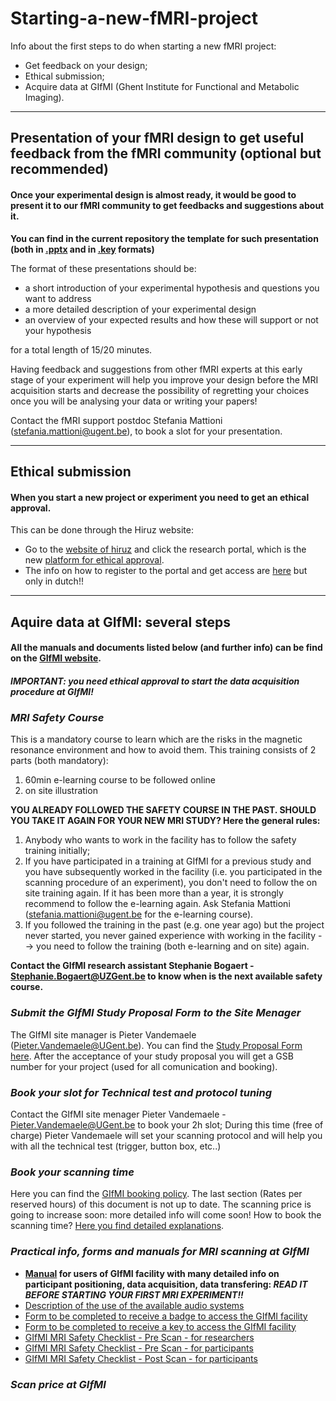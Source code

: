 # Starting-a-new-fMRI-project
Info about the first steps to do when starting a new fMRI project: 
- Get feedback on your design;
- Ethical submission;
- Acquire data at GIfMI (Ghent Institute for Functional and Metabolic Imaging).

---
## Presentation of your fMRI design to get useful feedback from the fMRI community (optional but recommended)

#### Once your experimental design is almost ready, it would be good to present it to our fMRI community to get feedbacks and suggestions about it. 
 

**You can find in the current repository the template for such presentation (both in [.pptx](https://github.com/fMRI-ugent/starting-a-new-fMRI-project/blob/main/Template_fMRInewDesign.pptx) and in [.key](https://github.com/fMRI-ugent/starting-a-new-fMRI-project/blob/main/Template_fMRInewDesign.key) formats)**


The format of these presentations should be:
- a short introduction of your experimental hypothesis and questions you want to address
- a more detailed description of your experimental design
- an overview of your expected results and how these will support or not your hypothesis

for a total length of 15/20 minutes.

Having feedback and suggestions from other fMRI experts at this early stage of your experiment will help you improve your design before the MRI acquisition starts and decrease the possibility of regretting your choices once you will be analysing your data or writing your papers! 
 
Contact the fMRI support postdoc Stefania Mattioni (stefania.mattioni@ugent.be), to book a slot for your presentation. 
 

---
## Ethical submission
#### When you start a new project or experiment you need to get an ethical approval.

This can be done through the Hiruz website:
- Go to the [website of hiruz](https://hiruz.be/) and click the research portal, which is the new [platform for ethical approval](https://hiruz.be/research-portal/).
- The info on how to register to the portal and get access are [here](https://uzgent.be/over-uz-gent/organisatie/commissie-voor-medische-ethiek/onderzoeksportaal/hoe-krijg-ik-toegang-tot-het-onderzoeksportaal) but only in dutch!!


---
## Aquire data at GIfMI: several steps
#### All the manuals and documents listed below (and further info) can be find on the [GIfMI website](https://mrighent.ugent.be/site/).
##### IMPORTANT: you need ethical approval to start the data acquisition procedure at GIfMI!

###  *MRI Safety Course*

This is a mandatory course to learn which are the risks in the magnetic resonance environment and how to avoid them.
This training consists of 2 parts (both mandatory): 
1. 60min e-learning course to be followed online
2. on site illustration

**YOU ALREADY FOLLOWED THE SAFETY COURSE IN THE PAST. SHOULD YOU TAKE IT AGAIN FOR YOUR NEW MRI STUDY? Here the general rules:**
1. Anybody who wants to work in the facility has to follow the safety training initially;
2. If you have participated in a training at GIfMI for a previous study and you have subsequently worked in the facility (i.e. you participated in the scanning procedure of an experiment), you don't need to follow the on site training again. If it has been more than a year, it is strongly recommend to follow the e-learning again. Ask Stefania Mattioni (stefania.mattioni@ugent.be for the e-learning course).
3. If you followed the training in the past (e.g. one year ago) but the project never started, you never gained experience with working in the facility --> you need to follow the training (both e-learning and on site) again.

**Contact the GIfMI research assistant Stephanie Bogaert - Stephanie.Bogaert@UZGent.be to know when is the next available safety course.**


### *Submit the GIfMI Study Proposal Form to the Site Menager*
The GIfMI site manager is Pieter Vandemaele (Pieter.Vandemaele@UGent.be).
You can find the [Study Proposal Form here](https://mrighent.ugent.be/site/assets/doc/GIfMI_study_proposal_form_EN.pdf).
After the acceptance of your study proposal you will get a GSB number for your project (used for all comunication and booking). 

### *Book your slot for Technical test and protocol tuning* 
Contact the GIfMI site menager Pieter Vandemaele - Pieter.Vandemaele@UGent.be to book your 2h slot;
During this time (free of charge) Pieter Vandemaele will set your scanning protocol and will help you with all the technical test (trigger, button box, etc..)  

### *Book your scanning time* 
Here you can find the [GIfMI booking policy](https://mrighent.ugent.be/site/assets/doc/GIfMI_booking_policy_EN.pdf).
The last section (Rates per reserved hours) of this document is not up to date. The scanning price is going to increase soon: more detailed info will come soon!
How to book the scanning time? [Here you find detailed explanations](https://mrighent.ugent.be/site/assets/doc/GIfMI_booking_manual_EN.pdf).

### *Practical info, forms and manuals for MRI scanning at GIfMI*

- __[Manual](https://mrighent.ugent.be/site/assets/doc/GIfMI_MRI_user_manual_BASIC_SiemensPrisma_EN.pdf) for users of GIfMI facility with many detailed info on participant positioning, data acquisition, data transfering: *READ IT BEFORE STARTING YOUR FIRST MRI EXPERIMENT!!*__
- [Description of the use of the available audio systems](https://mrighent.ugent.be/site/assets/doc/GIfMI_audio_systems_EN.pdf)
- [Form to be completed to receive a badge to access the GIfMI facility](https://mrighent.ugent.be/site/assets/doc/GIfMI_badge_application_form_EN.pdf)
- [Form to be completed to receive a key to access the GIfMI facility](https://mrighent.ugent.be/site/assets/doc/GIfMI_key_application_form_EN.pdf)
- [GIfMI MRI Safety Checklist - Pre Scan - for researchers](https://mrighent.ugent.be/site/assets/doc/GIfMI_3T_pre_checklist_researchers_EN.pdf)
- [GIfMI MRI Safety Checklist - Pre Scan - for participants](https://mrighent.ugent.be/site/assets/doc/GIfMI_3T_pre_checklist_EN.pdf)
- [GIfMI MRI Safety Checklist - Post Scan - for participants](https://mrighent.ugent.be/site/assets/doc/GIfMI_3T_post_checklist_EN.pdf)

### *Scan price at GIfMI* 


